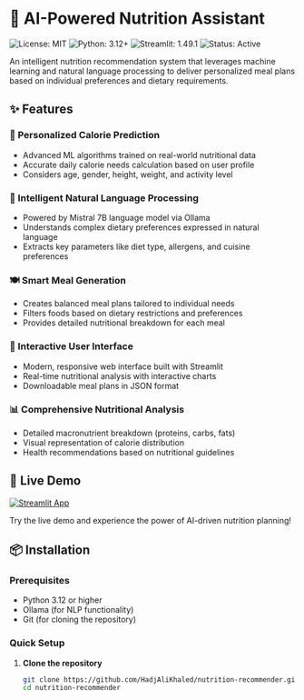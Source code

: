 # 🥗 AI-Powered Nutrition Assistant

![License: MIT](https://img.shields.io/badge/license-MIT-blue.svg)
![Python: 3.12+](https://img.shields.io/badge/python-3.12+-blue.svg)
![Streamlit: 1.49.1](https://img.shields.io/badge/streamlit-1.49.1-orange.svg)
![Status: Active](https://img.shields.io/badge/status-active-brightgreen.svg)

An intelligent nutrition recommendation system that leverages machine learning and natural language processing to deliver personalized meal plans based on individual preferences and dietary requirements.

## ✨ Features

### 🎯 Personalized Calorie Prediction
- Advanced ML algorithms trained on real-world nutritional data
- Accurate daily calorie needs calculation based on user profile
- Considers age, gender, height, weight, and activity level

### 💬 Intelligent Natural Language Processing
- Powered by Mistral 7B language model via Ollama
- Understands complex dietary preferences expressed in natural language
- Extracts key parameters like diet type, allergens, and cuisine preferences

### 🍽️ Smart Meal Generation
- Creates balanced meal plans tailored to individual needs
- Filters foods based on dietary restrictions and preferences
- Provides detailed nutritional breakdown for each meal

### 🎨 Interactive User Interface
- Modern, responsive web interface built with Streamlit
- Real-time nutritional analysis with interactive charts
- Downloadable meal plans in JSON format

### 📊 Comprehensive Nutritional Analysis
- Detailed macronutrient breakdown (proteins, carbs, fats)
- Visual representation of calorie distribution
- Health recommendations based on nutritional guidelines

## 🚀 Live Demo

[![Streamlit App](https://static.streamlit.io/badges/streamlit_badge_black_white.svg)](https://your-app-url.streamlit.app)

Try the live demo and experience the power of AI-driven nutrition planning!

## 📦 Installation

### Prerequisites

- Python 3.12 or higher
- Ollama (for NLP functionality)
- Git (for cloning the repository)

### Quick Setup

1. **Clone the repository**
   ```bash
   git clone https://github.com/HadjAliKhaled/nutrition-recommender.git
   cd nutrition-recommender

